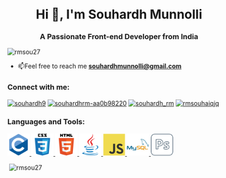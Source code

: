 <h1 align="center">Hi 👋, I'm Souhardh Munnolli</h1>
<h3 align="center">A Passionate Front-end Developer from India</h3>

<p align="left"> <img src="https://komarev.com/ghpvc/?username=rmsou27&label=Profile%20views&color=0e75b6&style=flat" alt="rmsou27" /> </p>

- 📫Feel free to reach me **souhardhmunnolli@gmail.com**

<h3 align="left">Connect with me:</h3>
<p align="centre">
<a href="https://twitter.com/souhardh9" target="blank"><img align="center" src="https://raw.githubusercontent.com/rahuldkjain/github-profile-readme-generator/master/src/images/icons/Social/twitter.svg" alt="souhardh9" height="50" width="50" /></a>
<a href="https://linkedin.com/in/souhardhrm-aa0b98220" target="blank"><img align="center" src="https://raw.githubusercontent.com/rahuldkjain/github-profile-readme-generator/master/src/images/icons/Social/linked-in-alt.svg" alt="souhardhrm-aa0b98220" height="50" width="50" /></a>
<a href="https://instagram.com/souhardh_rm" target="blank"><img align="center" src="https://raw.githubusercontent.com/rahuldkjain/github-profile-readme-generator/master/src/images/icons/Social/instagram.svg" alt="souhardh_rm" height="50" width="50" /></a>
<a href="https://auth.geeksforgeeks.org/user/rmsouhaiqjq" target="blank"><img align="center" src="https://raw.githubusercontent.com/rahuldkjain/github-profile-readme-generator/master/src/images/icons/Social/geeks-for-geeks.svg" alt="rmsouhaiqjq" height="50" width="50" /></a>
</p>

<h3 align="left">Languages and Tools:</h3>
<p align="left"> <a href="https://www.cprogramming.com/" target="_blank" rel="noreferrer"> <img src="https://raw.githubusercontent.com/devicons/devicon/master/icons/c/c-original.svg" alt="c" width="50" height="50"/> </a> <a href="https://www.w3schools.com/css/" target="_blank" rel="noreferrer"> <img src="https://raw.githubusercontent.com/devicons/devicon/master/icons/css3/css3-original-wordmark.svg" alt="css3" width="50" height="50"/> </a> <a href="https://www.w3.org/html/" target="_blank" rel="noreferrer"> <img src="https://raw.githubusercontent.com/devicons/devicon/master/icons/html5/html5-original-wordmark.svg" alt="html5" width="50" height="50"/> </a> <a href="https://www.java.com" target="_blank" rel="noreferrer"> <img src="https://raw.githubusercontent.com/devicons/devicon/master/icons/java/java-original.svg" alt="java" width="50" height="50"/> </a> <a href="https://developer.mozilla.org/en-US/docs/Web/JavaScript" target="_blank" rel="noreferrer"> <img src="https://raw.githubusercontent.com/devicons/devicon/master/icons/javascript/javascript-original.svg" alt="javascript" width="50" height="50"/> </a> <a href="https://www.mysql.com/" target="_blank" rel="noreferrer"> <img src="https://raw.githubusercontent.com/devicons/devicon/master/icons/mysql/mysql-original-wordmark.svg" alt="mysql" width="50" height="50"/> </a> <a href="https://www.photoshop.com/en" target="_blank" rel="noreferrer"> <img src="https://raw.githubusercontent.com/devicons/devicon/master/icons/photoshop/photoshop-line.svg" alt="photoshop" width="50" height="50"/> </a> </p>


<p>&nbsp;<img align="center" src="https://github-readme-stats.vercel.app/api?username=rmsou27&show_icons=true&locale=en" alt="rmsou27" /></p>


